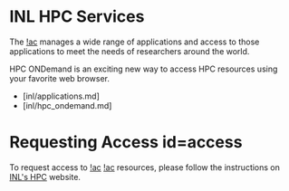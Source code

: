 # INL HPC Services

The [!ac](NCRC) manages a wide range of applications and access to those applications to meet the
needs of researchers around the world.

HPC ONDemand is an exciting new way to access HPC resources using your favorite web browser.

- [inl/applications.md]
- [inl/hpc_ondemand.md]

# Requesting Access id=access

To request access to [!ac](INL) [!ac](HPC) resources, please follow the instructions
on [INL's HPC](https://inl.gov/hpc) website.
